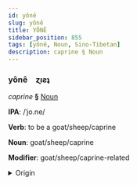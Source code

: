 ```yaml
---
id: yônê
slug: yônê
title: YÔNÊ
sidebar_position: 855
tags: [yônê, Noun, Sino-Tibetan]
description: caprine § Noun
---
```


### yônê&emsp;<span kind="abugida">ɀıƨʇ</span>

*caprine* **§** [Noun](../../tags/Noun)

**IPA**: /ˈjo.ne/

**Verb**: to be a goat/sheep/caprine

**Noun**: goat/sheep/caprine

**Modifier**: goat/sheep/caprine-related

<details>
    <summary>Origin</summary>
    Hakka 羊仔 iòng-é /iɔŋŋe/<br/>
    <em>Sino-Tibetan Language Family</em>
</details>